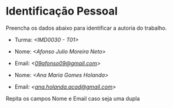 # Identificação Pessoal

Preencha os dados abaixo para identificar a autoria do trabalho.

- Turma: *\<IMD0030 - T01>*

- Nome: *\<Afonso Julio Moreira Neto>*
- Email: *\<09afonso09@gmail.com>*

- Nome: *\<Ana Maria Gomes Holanda>*
- Email: *\<ana.holanda.acad@gmail.com>*

Repita os campos Nome e Email caso seja uma dupla
